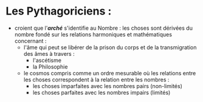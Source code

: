 # Les Pythagoriciens :

- croient que l'***arché*** s'identifie au Nombre : les choses sont dérivées du nombre fondé sur les relations harmoniques et mathématiques concernant :
  - l'âme qui peut se libérer de la prison du corps et de la transmigration des âmes à travers :
    - l'ascétisme
    - la Philosophie
  - le cosmos compris comme un ordre mesurable où les relations entre les choses correspondent à la relation entre les nombres :
    - les choses imparfaites avec les nombres pairs (non-limités)
    - les choses parfaites avec les nombres impairs (limités)
